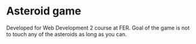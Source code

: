 # Asteroid game
Developed for Web Development 2 course at FER.
Goal of the game is not to touch any of the asteroids as long as you can.
